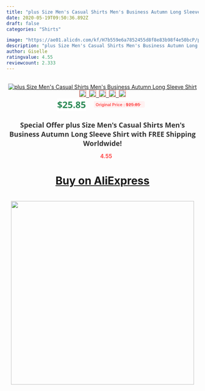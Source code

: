 ```yaml
---
title: "plus Size Men's Casual Shirts Men's Business Autumn Long Sleeve Shirt"
date: 2020-05-19T09:50:36.892Z
draft: false
categories: "Shirts"

image: "https://ae01.alicdn.com/kf/H7b559e6a7852455d8f8e83b98f4e50bcP/plus-Size-Men-s-Casual-Shirts-Men-s-Business-Autumn-Long-Sleeve-Shirt.jpg"
description: "plus Size Men's Casual Shirts Men's Business Autumn Long Sleeve Shirt"
author: Giselle
ratingvalue: 4.55
reviewcount: 2.333
---
```

<br>
<div style="text-align: center;">
<a href="https://s.click.aliexpress.com/e/_ACIKMV" target="_blank" rel="nofollow noopener noreferrer"><img alt="plus Size Men's Casual Shirts Men's Business Autumn Long Sleeve Shirt" class="magnifier-image" src="https://ae01.alicdn.com/kf/H7b559e6a7852455d8f8e83b98f4e50bcP/plus-Size-Men-s-Casual-Shirts-Men-s-Business-Autumn-Long-Sleeve-Shirt.jpg_640x640.jpg">
<br>
<img style="border:1px solid salmon" src="https://ae01.alicdn.com/kf/H7b559e6a7852455d8f8e83b98f4e50bcP/plus-Size-Men-s-Casual-Shirts-Men-s-Business-Autumn-Long-Sleeve-Shirt.jpg_120x120.jpg">&nbsp;&nbsp;<img style="border:1px solid salmon" src="https://ae01.alicdn.com/kf/Hb3d39ee19e6848c7bcb3c4fad4b6895aL/plus-Size-Men-s-Casual-Shirts-Men-s-Business-Autumn-Long-Sleeve-Shirt.jpg_120x120.jpg">&nbsp;&nbsp;<img style="border:1px solid salmon" src="https://ae01.alicdn.com/kf/Hdf8143ebd1e34c0ebb6be30171083380Z/plus-Size-Men-s-Casual-Shirts-Men-s-Business-Autumn-Long-Sleeve-Shirt.jpg_120x120.jpg">&nbsp;&nbsp;<img style="border:1px solid salmon" src="https://ae01.alicdn.com/kf/Ha3bfe9f0a04d4064803272547f1ad937m/plus-Size-Men-s-Casual-Shirts-Men-s-Business-Autumn-Long-Sleeve-Shirt.jpg_120x120.jpg">&nbsp;&nbsp;<img style="border:1px solid salmon" src="https://ae01.alicdn.com/kf/Hf8ff28b4165a42b0bebace870b876abbh/plus-Size-Men-s-Casual-Shirts-Men-s-Business-Autumn-Long-Sleeve-Shirt.jpg_120x120.jpg"></a></div><br0>
<div style="text-align: center;"><span style="background-color: white; border: 0px; box-sizing: border-box; color: seagreen; display: inline-block; font-family: &quot;open sans&quot; , &quot;arial&quot; , &quot;helvetica&quot; , sans-serif , &quot;heiti&quot;; font-size: 24px; font-stretch: inherit; font-weight: 700; line-height: inherit; margin: 0px 10px 0px 0px; padding: 0px; vertical-align: middle;">$25.85 </span>
<span style="background: rgb(255 , 241 , 241); border-radius: 3px; border: 0px; box-sizing: border-box; color: #ff4747; display: inline-block; font-family: inherit; font-size: 12px; font-stretch: inherit; font-style: inherit; font-variant: inherit; font-weight: 600; line-height: inherit; margin: 0px; padding: 2px 5px; transform: scale(0.9); vertical-align: middle;">Original Price : <b style="text-decoration: line-through;">$25.85 </b> &nbsp;&nbsp;</span></div>
<h1 style="color: #333333; display: inline-block; font-family: &quot;open sans&quot; , &quot;arial&quot; , &quot;helvetica&quot; , sans-serif , &quot;heiti&quot;; font-size: 18px; font-stretch: inherit; font-weight: 700; text-align: center;">Special Offer plus Size Men's Casual Shirts Men's Business Autumn Long Sleeve Shirt with FREE Shipping Worldwide!</h1>
<div style="color: #ff4747; text-align: center;">
<img src="https://4.bp.blogspot.com/-M0ZcTcb-5uY/XleCXlxnR4I/AAAAAAAAAEc/OrjgMkXV1oMQFaCRZj5HQwOCBcu3w1FegCPcBGAYYCw/s1600/star.png" style="height: 15px;">&nbsp;<b>4.55</b></div>
<div class="button_cont" align="center"><a class="buynow_a" href="https://s.click.aliexpress.com/e/_ACIKMV" target="_blank" rel="nofollow noopener noreferrer"><H1>Buy on AliExpress</H1></a></div><br>
<div class="separator" style="clear: both; text-align: center;">
<img src="https://lh3.googleusercontent.com/-pTy5HemUv9M/XlePHvY0dAI/AAAAAAAAAE4/0nX5iRUoIWY8eMW9Dpxeirr157OZliDIgCLcBGAsYHQ/s1600/badge.gif" width="480">
</div>
